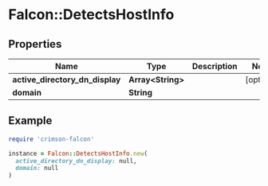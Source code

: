 # Falcon::DetectsHostInfo

## Properties

| Name | Type | Description | Notes |
| ---- | ---- | ----------- | ----- |
| **active_directory_dn_display** | **Array&lt;String&gt;** |  | [optional] |
| **domain** | **String** |  |  |

## Example

```ruby
require 'crimson-falcon'

instance = Falcon::DetectsHostInfo.new(
  active_directory_dn_display: null,
  domain: null
)
```

